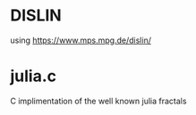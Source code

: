 # DISLIN

using https://www.mps.mpg.de/dislin/ 

# julia.c

C implimentation of the well known julia fractals
